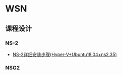 # WSN

## 课程设计

### NS-2

* [NS-2详细安装步骤(Hyper-V+Ubuntu18.04+ns2.35)](https://github.com/shencang/note/blob/master/Hardware/WSN/NS-2%E8%AF%A6%E7%BB%86%E5%AE%89%E8%A3%85%E6%AD%A5%E9%AA%A4(Hyper-V%2BUbuntu18.04%2Bns2.35).md)

### NSG2
